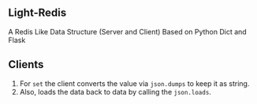 ## Light-Redis
A Redis Like Data Structure (Server and Client) Based on Python Dict and Flask

## Clients
1. For `set` the client converts the value via `json.dumps`
   to keep it as string.
2. Also, loads the data back to data by calling the `json.loads`.